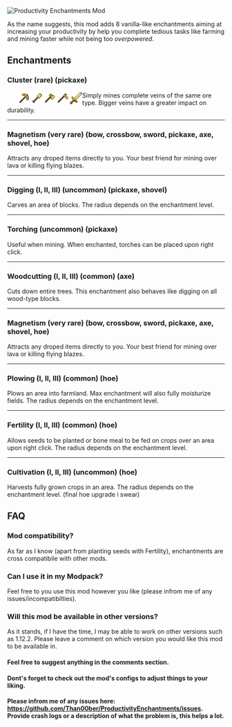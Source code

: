 
![Productivity Enchantments Mod](https://github.com/noahgreff/ProductivityEnchantments/blob/master/_productvity%20logo.jpg)

As the name suggests, this mod adds 8 vanilla-like enchantments aiming at increasing your productivity by help you complete tedious tasks like farming and mining faster while not being too _overpowered_. 

Enchantments
------------------

### Cluster (rare) (pickaxe)

<ul style="list-style-type:none;">
  <li style="float:left">
    <img src="pi.png" alt="" width="30px" height="auto">
  </li>
  <li style="float:left">
    <img src="sh.png" alt="" width="30px" height="auto">
  </li>
  <li style="float:left">
    <img src="ax.png" alt="" width="30px" height="auto">
  </li>
  <li style="float:left">
    <img src="ho.png" alt="" width="30px" height="auto">
  </li>
  <li style="float:left">
    <img src="sw.png" alt="" width="30px" height="auto">
  </li>
</ul>

Simply mines complete veins of the same ore type. Bigger veins have a greater impact on durability. 

<hr>

### Magnetism (very rare) (bow, crossbow, sword, pickaxe, axe, shovel, hoe)

Attracts any droped items directly to you. Your best friend for mining over lava or killing flying blazes.

<hr>

### Digging (I, II, III) (uncommon) (pickaxe, shovel)

Carves an area of blocks. The radius depends on the enchantment level.

<hr>

### Torching (uncommon) (pickaxe)

Useful when mining. When enchanted, torches can be placed upon right click. 

<hr>

### Woodcutting (I, II, III) (common) (axe)

Cuts down entire trees. This enchantment also behaves like digging on all wood-type blocks.

<hr>

### Magnetism (very rare) (bow, crossbow, sword, pickaxe, axe, shovel, hoe)

Attracts any droped items directly to you. Your best friend for mining over lava or killing flying blazes.

<hr>

### Plowing (I, II, III) (common) (hoe)

Plows an area into farmland. Max enchantment will also fully moisturize fields. The radius depends on the enchantment level.

<hr>

### Fertility (I, II, III) (common) (hoe)

Allows seeds to be planted or bone meal to be fed on crops over an area upon right click. The radius depends on the enchantment level.

<hr>

### Cultivation (I, II, III) (uncommon) (hoe)

Harvests fully grown crops in an area. The radius depends on the enchantment level. (final hoe upgrade i swear)



## FAQ

### Mod compatibility?

As far as I know (apart from planting seeds with Fertility), enchantments are cross compatibile with other mods.


### Can I use it in my Modpack?

Feel free to you use this mod however you like (please infrom me of any issues/incompatibilties).


### Will this mod be available in other versions?

As it stands, if I have the time, I may be able to work on other versions such as 1.12.2. Please leave a comment on which version you would like this mod to be available in.

#### Feel free to suggest anything in the comments section.

#### Dont's forget to check out the mod's configs to adjust things to your liking.

#### Please infrom me of any issues here: https://github.com/Than00ber/ProductivityEnchantments/issues. Provide crash logs or a description of what the problem is, this helps a lot. 

